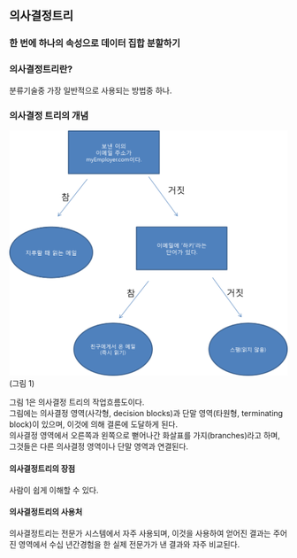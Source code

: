 ## 의사결정트리

### 한 번에 하나의 속성으로 데이터 집합 분할하기

### 의사결정트리란?
분류기술중 가장 일반적으로 사용되는 방법중 하나.

### 의사결정 트리의 개념
<img src="https://github.com/KimMinJoo/KimMinJoo.github.io/blob/master/images/figure_decisiontree1.png?raw=true"/>
(그림 1)

그림 1은 의사결정 트리의 작업흐름도이다.<br>
그림에는 의사결정 영역(사각형, decision blocks)과 단말 영역(타원형, terminating block)이 있으며, 이것에 의해 결론에 도달하게 된다.<br>
의사결정 영역에서 오른쪽과 왼쪽으로 뻗어나간 화살표를 가지(branches)라고 하며, 그것들은 다른 의사결정 영역이나 단말 영역과 연결된다.<br>

#### 의사결정트리의 장점
사람이 쉽게 이해할 수 있다.

#### 의사결정트리의 사용처
의사결정트리는 전문가 시스템에서 자주 사용되며, 이것을 사용하여 얻어진 결과는 주어진 영역에서 수십 년간경험을 한 실제 전문가가 낸 결과와 자주 비교된다.

